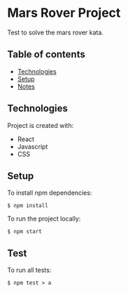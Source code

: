 # Mars Rover Project
Test to solve the mars rover kata.

## Table of contents
* [Technologies](#technologies)
* [Setup](#setup)
* [Notes](#notes)
	
## Technologies
Project is created with:
* React
* Javascript
* CSS
	
## Setup
To install npm dependencies:

```
$ npm install

```

To run the project locally:

```
$ npm start

```

## Test
To run all tests:

```
$ npm test > a

```